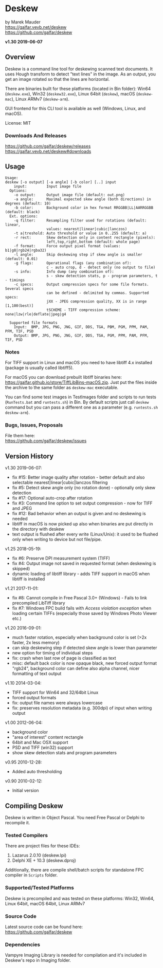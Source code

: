 Deskew
=======================

by Marek Mauder  
<https://galfar.vevb.net/deskew>  
<https://github.com/galfar/deskew>  


**v1.30 2019-06-07**


Overview
------------------------

Deskew is a command line tool for deskewing scanned text documents.
It uses Hough transform to detect "text lines" in the image. As an output, you
get an image rotated so that the lines are horizontal.

There are binaries built for these platforms (located in Bin folder):
Win64 (`deskew.exe`), Win32 (`deskew32.exe`), Linux 64bit (`deskew`), macOS (`deskew-mac`), Linux ARMv7 (`deskew-arm`).

GUI frontend for this CLI tool is available as well (Windows, Linux, and macOS).

License: MIT

### Downloads And Releases

<https://github.com/galfar/deskew/releases>  
<https://galfar.vevb.net/deskew#downloads>  

Usage
------------------------

```console
Usage:
deskew [-o output] [-a angle] [-b color] [..] input
    input:         Input image file
  Options:
    -o output:     Output image file (default: out.png)
    -a angle:      Maximal expected skew angle (both directions) in degrees (default: 10)
    -b color:      Background color in hex format RRGGBB|LL|AARRGGBB (default: black)
  Ext. options:
    -q filter:     Resampling filter used for rotations (default: linear,
                   values: nearest|linear|cubic|lanczos)
    -t a|treshold: Auto threshold or value in 0..255 (default: a)
    -r rect:       Skew detection only in content rectangle (pixels):
                   left,top,right,bottom (default: whole page)
    -f format:     Force output pixel format (values: b1|g8|rgb24|rgba32)
    -l angle:      Skip deskewing step if skew angle is smaller (default: 0.01)
    -g flags:      Operational flags (any combination of):
                   c - auto crop, d - detect only (no output to file)
    -s info:       Info dump (any combination of):
                   s - skew detection stats, p - program parameters, t - timings
    -c specs:      Output compression specs for some file formats. Several specs
                   can be defined - delimited by commas. Supported specs:
                   jXX - JPEG compression quality, XX is in range [1,100(best)]
                   tSCHEME - TIFF compression scheme: none|lzw|rle|deflate|jpeg|g4

  Supported file formats
    Input:  BMP, JPG, PNG, JNG, GIF, DDS, TGA, PBM, PGM, PPM, PAM, PFM, TIF, PSD
    Output: BMP, JPG, PNG, JNG, GIF, DDS, TGA, PGM, PPM, PAM, PFM, TIF, PSD
```

### Notes

For TIFF support in Linux and macOS you need to have libtiff 4.x installed (package is usually called libtiff5).

For macOS you can download prebuilt libtiff binaries here: <https://galfar.github.io/store/TiffLibBins-macOS.zip>. Just put the files inside the archive to the same folder as `deskew-mac` executable.

You can find some test images in TestImages folder and
scripts to run tests (`RunTests.bat` and `runtests.sh`) in Bin.
By default scripts just call `deskew` command but you can pass a different one as a parameter
(e.g. `runtests.sh deskew-arm`).

### Bugs, Issues, Proposals 

File them here:  
<https://github.com/galfar/deskew/issues>  


Version History
------------------------

v1.30 2019-06-07:

- fix #15: Better image quality after rotation - better default and also selectable nearest|linear|cubic|lanczos filtering
- fix #5: Detect skew angle only (no rotation done) - optionally only skew detection
- fix #17: Optional auto-crop after rotation
- fix #3: Command line option to set output compression - now for TIFF and JPEG
- fix #12: Bad behavior when an output is given and no deskewing is needed
- libtiff in macOS is now picked up also when binaries are put directly in the directory with deskew
- text output is flushed after every write (Linux/Unix): it used to be flushed only when writing to device but not file/pipe.

v1.25 2018-05-19:

- fix #6: Preserve DPI measurement system (TIFF)
- fix #4: Output image not saved in requested format (when deskewing is skipped)
- dynamic loading of libtiff library - adds TIFF support in macOS when libtiff is installed

v1.21 2017-11-01:

- fix #8: Cannot compile in Free Pascal 3.0+ (Windows) - Fails to link precompiled LibTiff library
- fix #7: Windows FPC build fails with *Access violation exception* when loading certain TIFFs (especially those saved by Windows Photo Viewer etc.)

v1.20 2016-09-01:

- much faster rotation, especially when background color is set (>2x faster, 2x less memory)
- can skip deskewing step if detected skew angle is lower than parameter
- new option for timing of individual steps
- fix: crash when last row of page is classified as text
- misc: default back color is now opaque black, new forced output format  "rgb24",  background color can define also alpha channel, nicer formatting of text output

v1.10 2014-03-04:

- TIFF support for Win64 and 32/64bit Linux
- forced output formats
- fix: output file names were always lowercase
- fix: preserves resolution metadata (e.g. 300dpi) of input when writing output

v1.00 2012-06-04:

- background color
- "area of interest" content rectangle
- 64bit and Mac OSX support
- PSD and TIFF (win32) support
- show skew detection stats and program parameters

v0.95 2010-12-28:

- Added auto thresholding

v0.90 2010-02-12:

- Initial version


Compiling Deskew
------------------------

Deskew is written in Object Pascal. You need Free Pascal or Delphi to recompile it.

### Tested Compilers

There are project files for these IDEs:

  1. Lazarus 2.0.10 (deskew.lpi)
  2. Delphi XE + 10.3 (deskew.dproj)

Additionally, there are compile shell/batch scripts for standalone FPC compiler in `Scripts` folder.

### Supported/Tested Platforms

Deskew is precompiled and was tested on these platforms:
Win32, Win64, Linux 64bit, macOS 64bit, Linux ARMv7

### Source Code

Latest source code can be found here:  
<https://github.com/galfar/deskew>  

### Dependencies

Vampyre Imaging Library is needed for compilation and it's included in Deskew's repo in Imaging folder.
